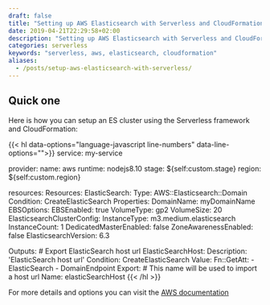 ```yaml
---
draft: false
title: "Setting up AWS Elasticsearch with Serverless and CloudFormation"
date: 2019-04-21T22:29:58+02:00
description: "Setting up AWS Elasticsearch with Serverless and CloudFormation"
categories: serverless
keywords: "serverless, aws, elasticsearch, cloudformation"
aliases:
  - /posts/setup-aws-elasticsearch-with-serverless/
---
```

## Quick one

Here is how you can setup an ES cluster using the Serverless framework and CloudFormation:

{{< hl data-options="language-javascript line-numbers" data-line-options="">}}
service: my-service

provider:
  name: aws
  runtime: nodejs8.10
  stage: ${self:custom.stage}
  region: ${self:custom.region}

resources:
  Resources:
    ElasticSearch:
      Type: AWS::Elasticsearch::Domain
      Condition: CreateElasticSearch
      Properties:
        DomainName: myDomainName
        EBSOptions:
          EBSEnabled: true
          VolumeType: gp2
          VolumeSize: 20
        ElasticsearchClusterConfig:
          InstanceType: m3.medium.elasticsearch
          InstanceCount: 1
          DedicatedMasterEnabled: false
          ZoneAwarenessEnabled: false
        ElasticsearchVersion: 6.3

  Outputs:
    # Export ElasticSearch host url
    ElasticSearchHost:
      Description: 'ElasticSearch host url'
      Condition: CreateElasticSearch
      Value:
        Fn::GetAtt:
          - ElasticSearch
          - DomainEndpoint
      Export:
        # This name will be used to import a host url
        Name: elasticSearchHost
{{< /hl >}}


For more details and options you can visit the [AWS documentation](https://docs.aws.amazon.com/AWSCloudFormation/latest/UserGuide/aws-resource-elasticsearch-domain.html)
